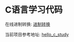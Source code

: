 # C语言学习代码



在线进制转换: [进制转换](https://www.huweiming.com/danwei/jinzhi.html)


当前项目参考地址: [hello_c_study](https://github.com/KissMyLady/hello_c_study)
